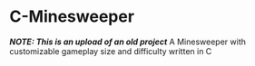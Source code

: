 # C-Minesweeper
***NOTE: This is an upload of an old project***
A Minesweeper with customizable gameplay size and difficulty written in C
